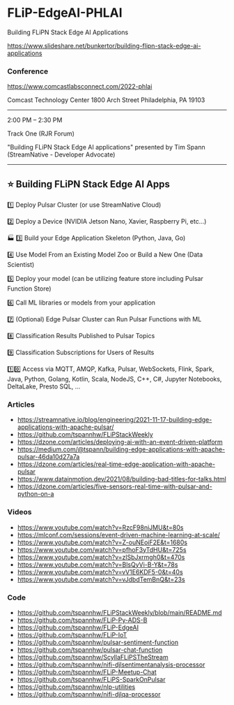 # FLiP-EdgeAI-PHLAI
Building FLiPN Stack Edge AI Applications

https://www.slideshare.net/bunkertor/building-flipn-stack-edge-ai-applications


### Conference

https://www.comcastlabsconnect.com/2022-phlai

Comcast Technology Center
1800 Arch Street
Philadelphia, PA 19103

-------------------------------------------

2:00 PM – 2:30 PM

Track One (RJR Forum)

"Building FLiPN Stack Edge AI applications" presented by Tim Spann (StreamNative - Developer Advocate)

-------------------------------------------
⭐ Building FLiPN Stack Edge AI Apps
-------------------------------------------

1️⃣ Deploy Pulsar Cluster (or use StreamNative Cloud)

2️⃣ Deploy a Device (NVIDIA Jetson Nano, Xavier, Raspberry Pi, etc...)

🏭 3️⃣ Build your Edge Application Skeleton (Python, Java, Go) 

4️⃣ Use Model From an Existing Model Zoo or Build a New One (Data Scientist)

5️⃣ Deploy your model (can be utilizing feature store including Pulsar Function Store)

6️⃣ Call ML libraries or models from your application

7️⃣ (Optional) Edge Pulsar Cluster can Run Pulsar Functions with ML

8️⃣ Classification Results Published to Pulsar Topics

9️⃣ Classification Subscriptions for Users of Results

1️⃣0️⃣ Access via MQTT, AMQP, Kafka, Pulsar, WebSockets, Flink, Spark, Java, Python, Golang, Kotlin,
    Scala, NodeJS, C++, C#, Jupyter Notebooks, DeltaLake, Presto SQL, ...
 

### Articles

* https://streamnative.io/blog/engineering/2021-11-17-building-edge-applications-with-apache-pulsar/
* https://github.com/tspannhw/FLiPStackWeekly
* https://dzone.com/articles/deploying-ai-with-an-event-driven-platform 
* https://medium.com/@tspann/building-edge-applications-with-apache-pulsar-46da10d27a7a
* https://dzone.com/articles/real-time-edge-application-with-apache-pulsar
* https://www.datainmotion.dev/2021/08/building-bad-titles-for-talks.html
* https://dzone.com/articles/five-sensors-real-time-with-pulsar-and-python-on-a

### Videos

* https://www.youtube.com/watch?v=RzcF98niJMU&t=80s
* https://mlconf.com/sessions/event-driven-machine-learning-at-scale/
* https://www.youtube.com/watch?v=Z-ouNEoiF2E&t=1680s
* https://www.youtube.com/watch?v=pfhoF3yTdHU&t=725s
* https://www.youtube.com/watch?v=zlSbJxrmgh0&t=470s
* https://www.youtube.com/watch?v=BlsQyVi-B-Y&t=78s
* https://www.youtube.com/watch?v=vV1E6KDF5-0&t=40s
* https://www.youtube.com/watch?v=vJdbdTemBnQ&t=23s

### Code

* https://github.com/tspannhw/FLiPStackWeekly/blob/main/README.md
* https://github.com/tspannhw/FLiP-Py-ADS-B
* https://github.com/tspannhw/FLiP-EdgeAI
* https://github.com/tspannhw/FLiP-IoT
* https://github.com/tspannhw/pulsar-sentiment-function
* https://github.com/tspannhw/pulsar-chat-function
* https://github.com/tspannhw/ScyllaFLiPSTheStream
* https://github.com/tspannhw/nifi-djlsentimentanalysis-processor
* https://github.com/tspannhw/FLiP-Meetup-Chat
* https://github.com/tspannhw/FLiPS-SparkOnPulsar
* https://github.com/tspannhw/nlp-utilities
* https://github.com/tspannhw/nifi-djlqa-processor
